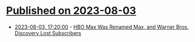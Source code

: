# [Published on 2023-08-03](index.md)

* [2023-08-03, 17:20:00](https://slashdot.org/story/23/08/03/176226/hbo-max-was-renamed-max-and-warner-bros-discovery-lost-subscribers?utm_source=rss1.0mainlinkanon&utm_medium=feed) - [HBO Max Was Renamed Max, and Warner Bros. Discovery Lost Subscribers](https://slashdot.org/story/23/08/03/176226/hbo-max-was-renamed-max-and-warner-bros-discovery-lost-subscribers?utm_source=rss1.0mainlinkanon&utm_medium=feed)
